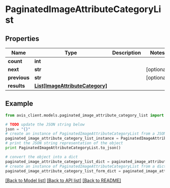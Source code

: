 # PaginatedImageAttributeCategoryList


## Properties

Name | Type | Description | Notes
------------ | ------------- | ------------- | -------------
**count** | **int** |  |
**next** | **str** |  | [optional]
**previous** | **str** |  | [optional]
**results** | [**List[ImageAttributeCategory]**](ImageAttributeCategory.md) |  |

## Example

```python
from avis_client.models.paginated_image_attribute_category_list import PaginatedImageAttributeCategoryList

# TODO update the JSON string below
json = "{}"
# create an instance of PaginatedImageAttributeCategoryList from a JSON string
paginated_image_attribute_category_list_instance = PaginatedImageAttributeCategoryList.from_json(json)
# print the JSON string representation of the object
print PaginatedImageAttributeCategoryList.to_json()

# convert the object into a dict
paginated_image_attribute_category_list_dict = paginated_image_attribute_category_list_instance.to_dict()
# create an instance of PaginatedImageAttributeCategoryList from a dict
paginated_image_attribute_category_list_form_dict = paginated_image_attribute_category_list.from_dict(paginated_image_attribute_category_list_dict)
```
[[Back to Model list]](../README.md#documentation-for-models) [[Back to API list]](../README.md#documentation-for-api-endpoints) [[Back to README]](../README.md)
